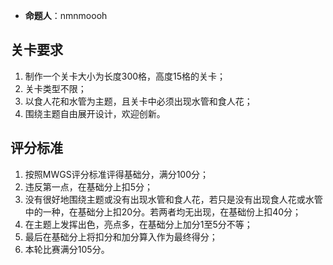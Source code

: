 - **命题人**：nmnmoooh

## 关卡要求

1. 制作一个关卡大小为长度300格，高度15格的关卡；
2. 关卡类型不限；
3. 以食人花和水管为主题，且关卡中必须出现水管和食人花；
4. 围绕主题自由展开设计，欢迎创新。

## 评分标准

1. 按照MWGS评分标准评得基础分，满分100分；
2. 违反第一点，在基础分上扣5分；
3. 没有很好地围绕主题或没有出现水管和食人花，若只是没有出现食人花或水管中的一种，在基础分上扣20分。若两者均无出现，在基础份上扣40分；
4. 在主题上发挥出色，亮点多，在基础分上加分1至5分不等；
5. 最后在基础分上将扣分和加分算入作为最终得分；
6. 本轮比赛满分105分。